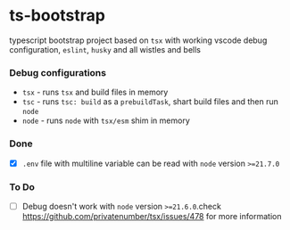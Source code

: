 # ts-bootstrap

typescript bootstrap project based on `tsx` with working vscode debug configuration, `eslint`, `husky` and all wistles and bells

### Debug configurations

- `tsx` - runs `tsx` and build files in memory
- `tsc` - runs `tsc: build` as a `prebuildTask`, shart build files and then run `node`
- `node` - runs `node` with `tsx/esm` shim in memory

### Done

- [x] `.env` file with multiline variable can be read with `node` version `>=21.7.0`

### To Do

- [ ] Debug doesn't work with `node` version `>=21.6.0`.check https://github.com/privatenumber/tsx/issues/478 for more information
